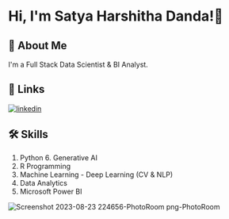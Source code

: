 
# Hi, I'm Satya Harshitha Danda!👋

## 🚀 About Me
I'm a Full Stack Data Scientist & BI Analyst.

## 🔗 Links
[![linkedin](https://img.shields.io/badge/linkedin-0A66C2?style=for-the-badge&logo=linkedin&logoColor=white)](https://www.linkedin.com/in/satya-harshitha-danda/)

## 🛠 Skills
1. Python                                             6. Generative AI
2. R Programming
3. Machine Learning - Deep Learning (CV & NLP)
4. Data Analytics
5. Microsoft Power BI

![Screenshot 2023-08-23 224656-PhotoRoom png-PhotoRoom](https://github.com/SatyaHarshithaDanda/SatyaHarshithaDanda/assets/101806746/dd6a62c3-e6ea-4383-97d4-18ff3f3ca713)
